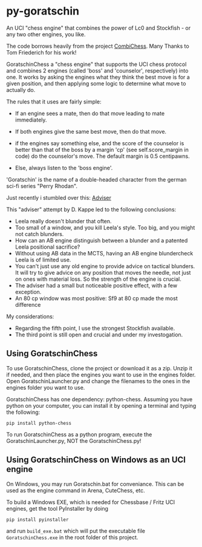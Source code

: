 # py-goratschin
An UCI "chess engine" that combines the power of Lc0 and Stockfish - or any two other engines, you like.

The code borrows heavily from the project [CombiChess](https://github.com/tom0334/CombiChess).
Many Thanks to Tom Friederich for his work!

GoratschinChess a "chess engine" that supports the UCI chess protocol and combines 2 engines (called 'boss' and 'counselor', respectively) into one. It works by asking the engines what they think the best move is for a given position, and then applying some logic to determine what move to actually do.

The rules that it uses are fairly simple:

  * If an engine sees a mate, then do that move leading to mate immediately.

  * If both engines give the same best move, then do that move.
  
  * if the engines say something else, and the score of the counselor is better than that of the boss by a margin 'cp' (see self.score_margin in code) do the counselor's move. The default margin is 0.5 centipawns.
  
  * Else, always listen to the 'boss engine'. 
  
'Goratschin' is the name of a double-headed character from the german sci-fi series "Perry Rhodan".


Just recently i stumbled over this: [Adviser](https://github.com/dkappe/leela-chess-weights/wiki/Real-Time-Blunder-Checking)

This "adviser" attempt by D. Kappe led to the following conclusions:

 * Leela really doesn't blunder that often.
 * Too small of a window, and you kill Leela's style. Too big, and you might not catch blunders.
 * How can an AB engine distinguish between a blunder and a patented Leela positional sacrifice?
 * Without using AB data in the MCTS, having an AB engine blundercheck Leela is of limited use.
 * You can't just use any old engine to provide advice on tactical blunders. It will try to give advice on any position that moves the needle, not just on ones with material loss. So the strength of the engine is crucial.
 * The adviser had a small but noticeable positive effect, with a few exception.
 * An 80 cp window was most positive: Sf9 at 80 cp made the most difference   

My considerations:

 * Regarding the fifth point, I use the strongest Stockfish available.
 * The third point is still open and crucial and under my investogation.
  

## Using GoratschinChess
To use GoratschinChess, clone the project or download it as a zip. Unzip it if needed, and then place the engines you want to use in the engines folder. Open GoratschinLauncher.py and change the filenames to the ones in the engines folder you want to use.

GoratschinChess has one dependency: python-chess. Assuming you have python on your computer, you can install it by opening a terminal and typing the following:

```
pip install python-chess
```

To run GoratschinChess as a python program, execute the GoratschinLauncher.py, NOT the GoratschinChess.py!

## Using GoratschinChess on Windows as an UCI engine

On Windows, you may run Goratschin.bat for conveniance. This can be used as the engine command in Arena, CuteChess, etc.

To build a Windows EXE, which is needed for Chessbase / Fritz UCI engines, get the tool PyInstaller by doing

```
pip install pyinstaller
```

and run ``build_exe.bat`` which will put the executable file ``GoratschinChess.exe`` in the root folder of this project.


